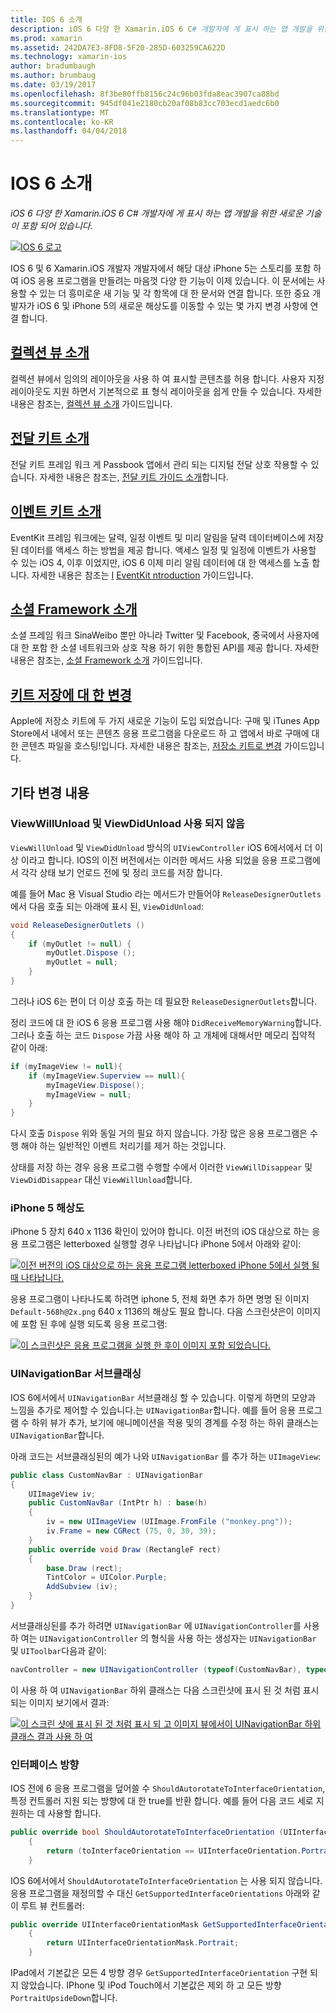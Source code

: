 ```yaml
---
title: IOS 6 소개
description: iOS 6 다양 한 Xamarin.iOS 6 C# 개발자에 게 표시 하는 앱 개발을 위한 새로운 기술이 포함 되어 있습니다.
ms.prod: xamarin
ms.assetid: 242DA7E3-8FD8-5F20-285D-603259CA622D
ms.technology: xamarin-ios
author: bradumbaugh
ms.author: brumbaug
ms.date: 03/19/2017
ms.openlocfilehash: 8f3be80ffb8156c24c96b03fda8eac3907ca88bd
ms.sourcegitcommit: 945df041e2180cb20af08b83cc703ecd1aedc6b0
ms.translationtype: MT
ms.contentlocale: ko-KR
ms.lasthandoff: 04/04/2018
---
```

# <a name="introduction-to-ios-6"></a>IOS 6 소개

_iOS 6 다양 한 Xamarin.iOS 6 C# 개발자에 게 표시 하는 앱 개발을 위한 새로운 기술이 포함 되어 있습니다._

[ ![](images/ios6-large.jpg "IOS 6 로고")](images/ios6-large.jpg#lightbox)

IOS 6 및 6 Xamarin.iOS 개발자 개발자에서 해당 대상 iPhone 5는 스토리를 포함 하 여 iOS 응용 프로그램을 만들려는 마음껏 다양 한 기능이 이제 있습니다.
이 문서에는 사용할 수 있는 더 흥미로운 새 기능 및 각 항목에 대 한 문서와 연결 합니다. 또한 중요 개발자가 iOS 6 및 iPhone 5의 새로운 해상도를 이동할 수 있는 몇 가지 변경 사항에 연결 합니다.


## <a name="introduction-to-collection-viewsiosuser-interfacecontrolsuicollectionviewmd"></a>[컬렉션 뷰 소개](~/ios/user-interface/controls/uicollectionview.md)

컬렉션 뷰에서 임의의 레이아웃을 사용 하 여 표시할 콘텐츠를 허용 합니다. 사용자 지정 레이아웃도 지원 하면서 기본적으로 표 형식 레이아웃을 쉽게 만들 수 있습니다. 자세한 내용은 참조는, [컬렉션 뷰 소개](~/ios/user-interface/controls/uicollectionview.md) [ ](~/ios/user-interface/controls/uicollectionview.md)가이드입니다.


## <a name="introduction-to-pass-kitiosplatformpasskitmd"></a>[전달 키트 소개](~/ios/platform/passkit.md)

전달 키트 프레임 워크 게 Passbook 앱에서 관리 되는 디지털 전달 상호 작용할 수 있습니다. 자세한 내용은 참조는, [전달 키트 가이드 소개](~/ios/platform/passkit.md)합니다.


##  <a name="introduction-to-event-kitiosplatformeventkitmd"></a>[이벤트 키트 소개](~/ios/platform/eventkit.md)

EventKit 프레임 워크에는 달력, 일정 이벤트 및 미리 알림을 달력 데이터베이스에 저장 된 데이터를 액세스 하는 방법을 제공 합니다. 액세스 일정 및 일정에 이벤트가 사용할 수 있는 iOS 4, 이후 이었지만, iOS 6 이제 미리 알림 데이터에 대 한 액세스를 노출 합니다. 자세한 내용은 참조는 [I](~/ios/platform/eventkit.md) [EventKit ntroduction](~/ios/platform/eventkit.md) 가이드입니다.


##  <a name="introduction-to-the-social-frameworkiosplatformsocial-frameworkmd"></a>[소셜 Framework 소개](~/ios/platform/social-framework.md)

소셜 프레임 워크 SinaWeibo 뿐만 아니라 Twitter 및 Facebook, 중국에서 사용자에 대 한 포함 한 소셜 네트워크와 상호 작용 하기 위한 통합된 API를 제공 합니다. 자세한 내용은 참조는, [소셜 Framework 소개](~/ios/platform/social-framework.md) 가이드입니다.


##  <a name="changes-to-store-kitchanges-to-storekitmd"></a>[키트 저장에 대 한 변경](changes-to-storekit.md)

Apple에 저장소 키트에 두 가지 새로운 기능이 도입 되었습니다: 구매 및 iTunes App Store에서 내에서 또는 콘텐츠 응용 프로그램을 다운로드 하 고 앱에서 바로 구매에 대 한 콘텐츠 파일을 호스팅!입니다. 자세한 내용은 참조는, [저장소 키트로 변경](changes-to-storekit.md) 가이드입니다.


## <a name="other-changes"></a>기타 변경 내용


### <a name="viewwillunload-and-viewdidunload-deprecated"></a>ViewWillUnload 및 ViewDidUnload 사용 되지 않음

`ViewWillUnload` 및 `ViewDidUnload` 방식의 `UIViewController` iOS 6에서에서 더 이상 이라고 합니다. IOS의 이전 버전에서는 이러한 메서드 사용 되었을 응용 프로그램에서 각각 상태 보기 언로드 전에 및 정리 코드를 저장 합니다.

예를 들어 Mac 용 Visual Studio 라는 메서드가 만들어야 `ReleaseDesignerOutlets`에서 다음 호출 되는 아래에 표시 된, `ViewDidUnload`:

```csharp
void ReleaseDesignerOutlets ()
{
    if (myOutlet != null) {
        myOutlet.Dispose ();
        myOutlet = null;
    }
}
```

그러나 iOS 6는 편이 더 이상 호출 하는 데 필요한 `ReleaseDesignerOutlets`합니다.   
   
   
   
정리 코드에 대 한 iOS 6 응용 프로그램 사용 해야 `DidReceiveMemoryWarning`합니다. 그러나 호출 하는 코드 `Dispose` 가끔 사용 해야 하 고 개체에 대해서만 메모리 집약적 같이 아래:

```csharp
if (myImageView != null){
    if (myImageView.Superview == null){
        myImageView.Dispose();
        myImageView = null;
    }
}
```

다시 호출 `Dispose` 위와 동일 거의 필요 하지 않습니다. 가장 많은 응용 프로그램은 수행 해야 하는 일반적인 이벤트 처리기를 제거 하는 것입니다.

상태를 저장 하는 경우 응용 프로그램 수행할 수에서 이러한 `ViewWillDisappear` 및 `ViewDidDisappear` 대신 `ViewWillUnload`합니다.


### <a name="iphone-5-resolution"></a>iPhone 5 해상도

iPhone 5 장치 640 x 1136 확인이 있어야 합니다. 이전 버전의 iOS 대상으로 하는 응용 프로그램은 letterboxed 실행할 경우 나타납니다 iPhone 5에서 아래와 같이:

 [![](images/01-letterboxed.png "이전 버전의 iOS 대상으로 하는 응용 프로그램 letterboxed iPhone 5에서 실행 될 때 나타납니다.")](images/01-letterboxed.png#lightbox)

응용 프로그램이 나타나도록 하려면 iphone 5, 전체 화면 추가 하면 명명 된 이미지 `Default-568h@2x.png` 640 x 1136의 해상도 필요 합니다. 다음 스크린샷은이 이미지에 포함 된 후에 실행 되도록 응용 프로그램:

 [![](images/02-fullscreen.png "이 스크린샷은 응용 프로그램을 실행 한 후이 이미지 포함 되었습니다.")](images/02-fullscreen.png#lightbox)

### <a name="subclassing-uinavigationbar"></a>UINavigationBar 서브클래싱

IOS 6에서에서 `UINavigationBar` 서브클래싱 할 수 있습니다. 이렇게 하면의 모양과 느낌을 추가로 제어할 수 있습니다.는 `UINavigationBar`합니다. 예를 들어 응용 프로그램 수 하위 뷰가 추가, 보기에 애니메이션을 적용 및의 경계를 수정 하는 하위 클래스는 `UINavigationBar`합니다.

아래 코드는 서브클래싱된의 예가 나와 `UINavigationBar` 를 추가 하는 `UIImageView`:

```csharp
public class CustomNavBar : UINavigationBar
{
    UIImageView iv;
    public CustomNavBar (IntPtr h) : base(h)
    {
        iv = new UIImageView (UIImage.FromFile ("monkey.png"));
        iv.Frame = new CGRect (75, 0, 30, 39);
    }
    public override void Draw (RectangleF rect)
    {
        base.Draw (rect);
        TintColor = UIColor.Purple;
        AddSubview (iv);
    }
}
```

서브클래싱된를 추가 하려면 `UINavigationBar` 에 `UINavigationController`를 사용 하 여는 `UINavigationController` 의 형식을 사용 하는 생성자는 `UINavigationBar` 및 `UIToolbar`다음과 같이:

```csharp
navController = new UINavigationController (typeof(CustomNavBar), typeof(UIToolbar));
```

이 사용 하 여 `UINavigationBar` 하위 클래스는 다음 스크린샷에 표시 된 것 처럼 표시 되는 이미지 보기에서 결과:

 [![](images/03-navbar.png "이 스크린 샷에 표시 된 것 처럼 표시 되 고 이미지 뷰에서이 UINavigationBar 하위 클래스 결과 사용 하 여")](images/03-navbar.png#lightbox)

### <a name="interface-orientation"></a>인터페이스 방향

IOS 전에 6 응용 프로그램을 덮어쓸 수 `ShouldAutorotateToInterfaceOrientation`, 특정 컨트롤러 지원 되는 방향에 대 한 true를 반환 합니다. 예를 들어 다음 코드 세로 지 원하는 데 사용할 합니다.

```csharp
public override bool ShouldAutorotateToInterfaceOrientation (UIInterfaceOrientation toInterfaceOrientation)
    {
        return (toInterfaceOrientation == UIInterfaceOrientation.Portrait);
    }
```

IOS 6에서에서 `ShouldAutorotateToInterfaceOrientation` 는 사용 되지 않습니다.
응용 프로그램을 재정의할 수 대신 `GetSupportedInterfaceOrientations` 아래와 같이 루트 뷰 컨트롤러:

```csharp
public override UIInterfaceOrientationMask GetSupportedInterfaceOrientations ()
    {
        return UIInterfaceOrientationMask.Portrait;
    }
```

IPad에서 기본값은 모든 4 방향 경우 `GetSupportedInterfaceOrientation` 구현 되지 않았습니다. IPhone 및 iPod Touch에서 기본값은 제외 하 고 모든 방향 `PortraitUpsideDown`합니다.
